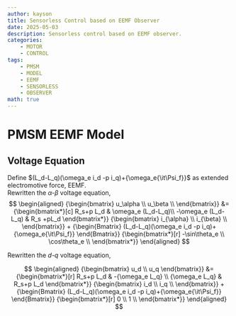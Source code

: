 ```yaml
---
author: kayson
title: Sensorless Control based on EEMF Observer
date: 2025-05-03
description: Sensorless control based on EEMF observer.
categories:
    - MOTOR
    - CONTROL
tags: 
    - PMSM
    - MODEL
    - EEMF
    - SENSORLESS
    - OBSERVER
math: true
---
```


# PMSM EEMF Model

## Voltage Equation

Define $(L_d-L_q)(\omega_e i_d -p i_q)+{\omega_e{\it\Psi_f}}$ as extended electromotive force, EEMF.  
Rewritten the *α-β* voltage equation,
$$
\begin{aligned}
    {\begin{bmatrix} u_\alpha \\ u_\beta \\ \end{bmatrix}}
    &=
    {\begin{bmatrix*}[c]
        R_s+p L_d & \omega_e (L_d-L_q)\\
        -\omega_e (L_d-L_q) & R_s +pL_d
    \end{bmatrix*}}
    {\begin{bmatrix} i_{\alpha} \\ i_{\beta} \\ \end{bmatrix}}
    +
    {\begin{Bmatrix} (L_d-L_q)(\omega_e i_d -p i_q)+{\omega_e{\it\Psi_f}} \end{Bmatrix}}
    {\begin{bmatrix*}[r] -\sin\theta_e \\ \cos\theta_e \\ \end{bmatrix*}}
\end{aligned}
$$
    
Rewritten the *d-q* voltage equation,

$$
\begin{aligned}
    {\begin{bmatrix} u_d \\ u_q \end{bmatrix}}
    &=
    {\begin{bmatrix*}[r]
        R_s+p L_d & -{\omega_e L_q} \\
        {\omega_e L_q} & R_s+p L_d
    \end{bmatrix*}}
    {\begin{bmatrix} i_d \\ i_q \\ \end{bmatrix}}
    +
    {\begin{Bmatrix} (L_d-L_q)(\omega_e i_d -p i_q)+{\omega_e{\it\Psi_f}} \end{Bmatrix}}
    {\begin{bmatrix*}[r] 0 \\ 1 \\ \end{bmatrix*}}
\end{aligned}
$$


